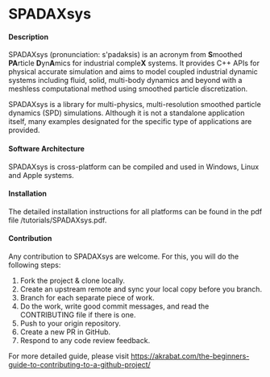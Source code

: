 # SPADAXsys

#### Description
SPADAXsys (pronunciation: s'padaksis) is an acronym from <b>S</b>moothed <b>PA</b>rticle <b>D</b>yn<b>A</b>mics 
for industrial comple<b>X</b> systems. 
It provides C++ APIs for physical accurate simulation and aims to model coupled industrial dynamic systems including fluid, solid, multi-body dynamics 
and beyond with a meshless computational method using smoothed particle discretization. 


SPADAXsys is a library for multi-physics, multi-resolution smoothed particle dynamics (SPD) simulations. 
Although it is not a standalone application itself, 
many examples designated for the specific type of applications are provided.

#### Software Architecture
SPADAXsys is cross-platform can be compiled and used in Windows, Linux and Apple systems.

#### Installation

The detailed installation instructions for all platforms can be found in the pdf file /tutorials/SPADAXsys.pdf.

#### Contribution

Any contribution to SPADAXsys are welcome. For this, you will do the following steps:

1. Fork the project & clone locally.
2. Create an upstream remote and sync your local copy before you branch.
3. Branch for each separate piece of work.
3. Do the work, write good commit messages, and read the CONTRIBUTING file if there is one.
4. Push to your origin repository.
5. Create a new PR in GitHub.
6. Respond to any code review feedback.

For more detailed guide, please visit 
https://akrabat.com/the-beginners-guide-to-contributing-to-a-github-project/